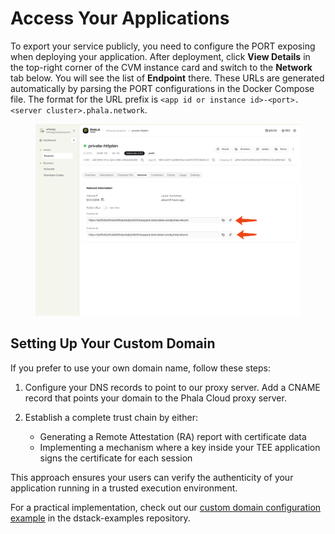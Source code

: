 
# Access Your Applications

To export your service publicly, you need to configure the PORT exposing when deploying your application. After deployment, click **View Details** in the top-right corner of the CVM instance card and switch to the **Network** tab below. You will see the list of **Endpoint** there. These URLs are generated automatically by parsing the PORT configurations in the Docker Compose file. The format for the URL prefix is `<app id or instance id>-<port>.<server cluster>.phala.network`.

<figure><img src="../../.gitbook/assets/cloud-network-page.png" alt="access-cvm"><figcaption></figcaption></figure>

## Setting Up Your Custom Domain

If you prefer to use your own domain name, follow these steps:

1. Configure your DNS records to point to our proxy server. Add a CNAME record that points your domain to the Phala Cloud proxy server.

2. Establish a complete trust chain by either:
   - Generating a Remote Attestation (RA) report with certificate data
   - Implementing a mechanism where a key inside your TEE application signs the certificate for each session

This approach ensures your users can verify the authenticity of your application running in a trusted execution environment.

For a practical implementation, check out our [custom domain configuration example](https://github.com/Dstack-TEE/dstack-examples/tree/main/custom-domain) in the dstack-examples repository.
